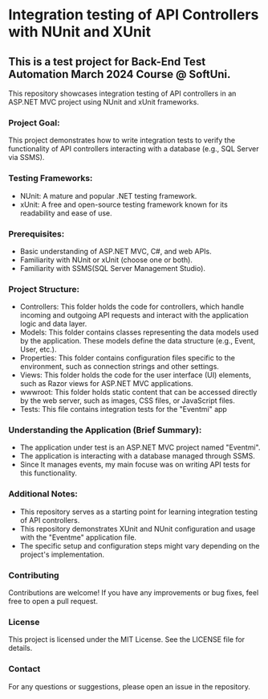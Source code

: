 # Integration testing of API Controllers with NUnit and XUnit
## This is a test project for Back-End Test Automation March 2024 Course @ SoftUni.
This repository showcases integration testing of API controllers in an ASP.NET MVC project using NUnit and xUnit frameworks.
### Project Goal:

This project demonstrates how to write integration tests to verify the functionality of API controllers interacting with a database (e.g., SQL Server via SSMS).

### Testing Frameworks:

- NUnit: A mature and popular .NET testing framework.
- xUnit: A free and open-source testing framework known for its readability and ease of use.
### Prerequisites:

- Basic understanding of ASP.NET MVC, C#, and web APIs.
- Familiarity with NUnit or xUnit (choose one or both).
- Familiarity with SSMS(SQL Server Management Studio).
### Project Structure:
- Controllers: This folder holds the code for controllers, which handle incoming and outgoing API requests and interact with the application logic and data layer.
- Models: This folder contains classes representing the data models used by the application. These models define the data structure (e.g., Event, User, etc.).
- Properties: This folder contains configuration files specific to the environment, such as connection strings and other settings.
- Views: This folder holds the code for the user interface (UI) elements, such as Razor views for ASP.NET MVC applications.
- wwwroot: This folder holds static content that can be accessed directly by the web server, such as images, CSS files, or JavaScript files.
- Tests: This file contains integration tests for the "Eventmi" app
### Understanding the Application (Brief Summary):

- The application under test is an ASP.NET MVC project named "Eventmi".
- The application is interacting with a database managed through SSMS.
- Since It manages events, my main focuse was on writing API tests for this functionality.
  
### Additional Notes:
- This repository serves as a starting point for learning integration testing of API controllers.
- This repository demonstrates XUnit and NUnit configuration and usage with the "Eventme" application file.
- The specific setup and configuration steps might vary depending on the project's implementation.
### Contributing
Contributions are welcome! If you have any improvements or bug fixes, feel free to open a pull request.

### License
This project is licensed under the MIT License. See the LICENSE file for details.

### Contact
For any questions or suggestions, please open an issue in the repository.
